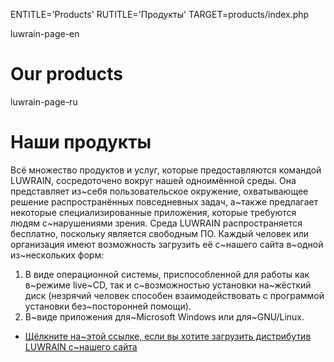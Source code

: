 
ENTITLE='Products'
RUTITLE='Продукты'
TARGET=products/index.php

luwrain-page-en

# Our products

luwrain-page-ru

# Наши продукты

Всё множество продуктов и услуг, которые предоставляются командой LUWRAIN, сосредоточено вокруг нашей одноимённой среды.
Она представляет из~себя пользовательское окружение, 
охватывающее решение распространённых повседневных  задач,
а~также предлагает  некоторые специализированные приложения, которые требуются людям с~нарушениями зрения. 
Среда LUWRAIN распространяется бесплатно, поскольку является свободным ПО. 
Каждый человек или организация имеют возможность загрузить её с~нашего сайта в~одной из~нескольких форм:

1. В виде операционной системы,  приспособленной для работы как в~режиме live~CD, 
так и с~возможностью установки на~жёсткий диск (незрячий человек способен взаимодействовать с программой установки без~посторонней помощи).
2. В~виде приложения для~Microsoft Windows или для~GNU/Linux. 

* [Щёлкните на~этой ссылке, если вы хотите загрузить дистрибутив LUWRAIN с~нашего сайта](local:/download/)


